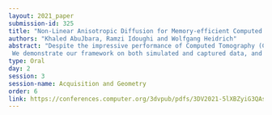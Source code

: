```yaml
---
layout: 2021_paper
submission-id: 325
title: "Non-Linear Anisotropic Diffusion for Memory-efficient Computed Tomography Super-Resolution Reconstruction"
authors: "Khaled AbuJbara, Ramzi Idoughi and Wolfgang Heidrich"
abstract: "Despite the impressive performance of Computed Tomography (CT) hardware, there is still a need to push the boundaries of the CT spatial resolution. Super-resolution techniques have been widely used in computer vision to enhance the resolution of 2D and 3D images. They have also been introduced to improve the CT volume resolution. In this work, we propose a flexible framework that produces a higher-resolution 3D volume from low-resolution 2D projections. This framework can be applied to any CT data regardless of the original physical scale and regardless of the target application. It is based on regularization by denoising (RED) approach, where a Non-Linear Anisotropic Diffusion filter is used as the denoiser.
 We demonstrate our framework on both simulated and captured data, and show good quality reconstruction and a huge memory-footprint improvement in comparison to the state-of-the-art algorithm."
type: Oral
day: 2
session: 3
session-name: Acquisition and Geometry
order: 6
link: https://conferences.computer.org/3dvpub/pdfs/3DV2021-5lXBZyiG3QAsRBKXHIjqU8/268800a175/268800a175.pdf
---
```

